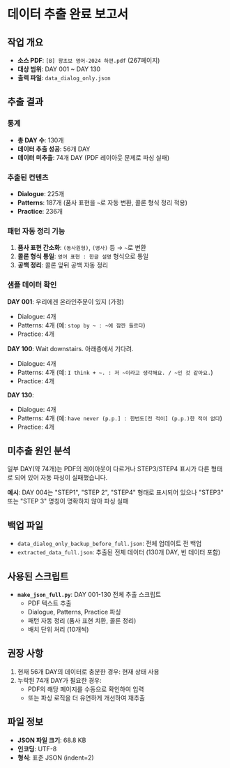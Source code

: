 # 데이터 추출 완료 보고서

## 작업 개요
- **소스 PDF**: `[B] 왕초보 영어-2024 하편.pdf` (267페이지)
- **대상 범위**: DAY 001 ~ DAY 130
- **출력 파일**: `data_dialog_only.json`

## 추출 결과

### 통계
- **총 DAY 수**: 130개
- **데이터 추출 성공**: 56개 DAY
- **데이터 미추출**: 74개 DAY (PDF 레이아웃 문제로 파싱 실패)

### 추출된 컨텐츠
- **Dialogue**: 225개
- **Patterns**: 187개 (품사 표현을 `~`로 자동 변환, 콜론 형식 정리 적용)
- **Practice**: 236개

### 패턴 자동 정리 기능
1. **품사 표현 간소화**: `(동사원형)`, `(명사)` 등 → `~`로 변환
2. **콜론 형식 통일**: `영어 표현 : 한글 설명` 형식으로 통일
3. **공백 정리**: 콜론 앞뒤 공백 자동 정리

### 샘플 데이터 확인

**DAY 001**: 우리에겐 온라인주문이 있지 (가정)
- Dialogue: 4개
- Patterns: 4개 (예: `stop by ~ : ~에 잠깐 들르다`)
- Practice: 4개

**DAY 100**: Wait downstairs. 아래층에서 기다려.
- Dialogue: 4개
- Patterns: 4개 (예: `I think + ~. : 저 ~이라고 생각해요. / ~인 것 같아요.`)
- Practice: 4개

**DAY 130**: 
- Dialogue: 4개
- Patterns: 4개 (예: `have never (p.p.] : 한번도[전 적이] (p.p.)한 적이 없다`)
- Practice: 4개

## 미추출 원인 분석
일부 DAY(약 74개)는 PDF의 레이아웃이 다르거나 STEP3/STEP4 표시가 다른 형태로 되어 있어 자동 파싱이 실패했습니다.

**예시**: DAY 004는 "STEP1", "STEP 2", "STEP4" 형태로 표시되어 있으나 "STEP3" 또는 "STEP 3" 명칭이 명확하지 않아 파싱 실패

## 백업 파일
- `data_dialog_only_backup_before_full.json`: 전체 업데이트 전 백업
- `extracted_data_full.json`: 추출된 전체 데이터 (130개 DAY, 빈 데이터 포함)

## 사용된 스크립트
- **`make_json_full.py`**: DAY 001-130 전체 추출 스크립트
  - PDF 텍스트 추출
  - Dialogue, Patterns, Practice 파싱
  - 패턴 자동 정리 (품사 표현 치환, 콜론 정리)
  - 배치 단위 처리 (10개씩)

## 권장 사항
1. 현재 56개 DAY의 데이터로 충분한 경우: 현재 상태 사용
2. 누락된 74개 DAY가 필요한 경우:
   - PDF의 해당 페이지를 수동으로 확인하여 입력
   - 또는 파싱 로직을 더 유연하게 개선하여 재추출

## 파일 정보
- **JSON 파일 크기**: 68.8 KB
- **인코딩**: UTF-8
- **형식**: 표준 JSON (indent=2)

